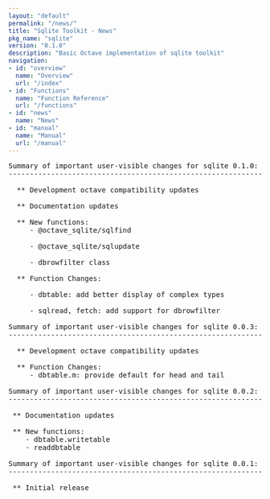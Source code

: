 ```yaml
---
layout: "default"
permalink: "/news/"
title: "Sqlite Toolkit - News"
pkg_name: "sqlite"
version: "0.1.0"
description: "Basic Octave implementation of sqlite toolkit"
navigation:
- id: "overview"
  name: "Overview"
  url: "/index"
- id: "Functions"
  name: "Function Reference"
  url: "/functions"
- id: "news"
  name: "News"
- id: "manual"
  name: "Manual"
  url: "/manual"
---
```

<pre>
Summary of important user-visible changes for sqlite 0.1.0:
-------------------------------------------------------------------

  ** Development octave compatibility updates

  ** Documentation updates

  ** New functions:
     - @octave_sqlite/sqlfind

     - @octave_sqlite/sqlupdate

     - dbrowfilter class

  ** Function Changes:

     - dbtable: add better display of complex types

     - sqlread, fetch: add support for dbrowfilter

Summary of important user-visible changes for sqlite 0.0.3:
-------------------------------------------------------------------

  ** Development octave compatibility updates

  ** Function Changes:
     - dbtable.m: provide default for head and tail

Summary of important user-visible changes for sqlite 0.0.2:
-------------------------------------------------------------------

 ** Documentation updates

 ** New functions:
    - dbtable.writetable
    - readdbtable

Summary of important user-visible changes for sqlite 0.0.1:
-------------------------------------------------------------------

 ** Initial release

</pre>

